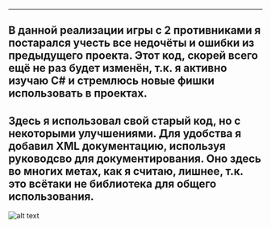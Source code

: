 -------------------------------------------------------------------------------
  В данной реализации игры с 2 противниками я постарался учесть все недочёты и 
ошибки из предыдущего проекта.
Этот код, скорей всего ещё не раз будет изменён, т.к. я активно изучаю C# и 
стремлюсь новые фишки использовать в проектах.
-------------------------------------------------------------------------------
  Здесь я использовал свой старый код, но с некоторыми улучшениями. Для
удобства я добавил XML документацию, используя руководсво для 
документирования. Оно здесь во многих метах, как я считаю, лишнее, т.к.
это всётаки не библиотека для общего использования.
-------------------------------------------------------------------------------
![alt text](screenshots/Diagram.png "Диаграмма классов")
